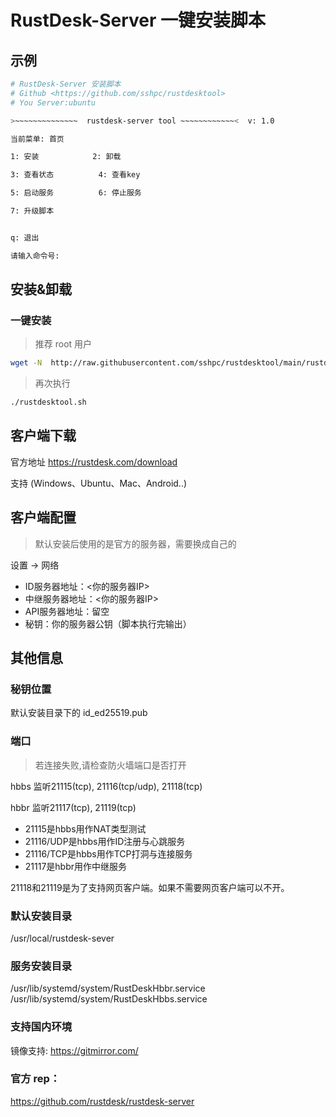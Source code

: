 # RustDesk-Server 一键安装脚本

## 示例
```sh
# RustDesk-Server 安装脚本
# Github <https://github.com/sshpc/rustdesktool>
# You Server:ubuntu

>~~~~~~~~~~~~~~  rustdesk-server tool ~~~~~~~~~~~~<  v: 1.0

当前菜单: 首页 

1: 安装            2: 卸载

3: 查看状态          4: 查看key

5: 启动服务          6: 停止服务

7: 升级脚本          


q: 退出  

请输入命令号: 
```

## 安装&卸载

### 一键安装
> 推荐 root 用户

```sh
wget -N  http://raw.githubusercontent.com/sshpc/rustdesktool/main/rustdesktool.sh && chmod +x ./rustdesktool.sh && ./rustdesktool.sh
```

> 再次执行

```sh
./rustdesktool.sh
```

## 客户端下载
官方地址 
https://rustdesk.com/download

支持 (Windows、Ubuntu、Mac、Android..) 

## 客户端配置

>默认安装后使用的是官方的服务器，需要换成自己的

 设置 → 网络
* ID服务器地址：<你的服务器IP>
* 中继服务器地址：<你的服务器IP>
* API服务器地址：留空
* 秘钥：你的服务器公钥（脚本执行完输出）


## 其他信息

### 秘钥位置
默认安装目录下的 id_ed25519.pub

### 端口

>若连接失败,请检查防火墙端口是否打开 

hbbs 监听21115(tcp), 21116(tcp/udp), 21118(tcp)

hbbr 监听21117(tcp), 21119(tcp)

* 21115是hbbs用作NAT类型测试
* 21116/UDP是hbbs用作ID注册与心跳服务
* 21116/TCP是hbbs用作TCP打洞与连接服务
* 21117是hbbr用作中继服务

21118和21119是为了支持网页客户端。如果不需要网页客户端可以不开。



### 默认安装目录
/usr/local/rustdesk-sever

### 服务安装目录

/usr/lib/systemd/system/RustDeskHbbr.service
/usr/lib/systemd/system/RustDeskHbbs.service

### 支持国内环境

镜像支持: https://gitmirror.com/

### 官方 rep： 

https://github.com/rustdesk/rustdesk-server






